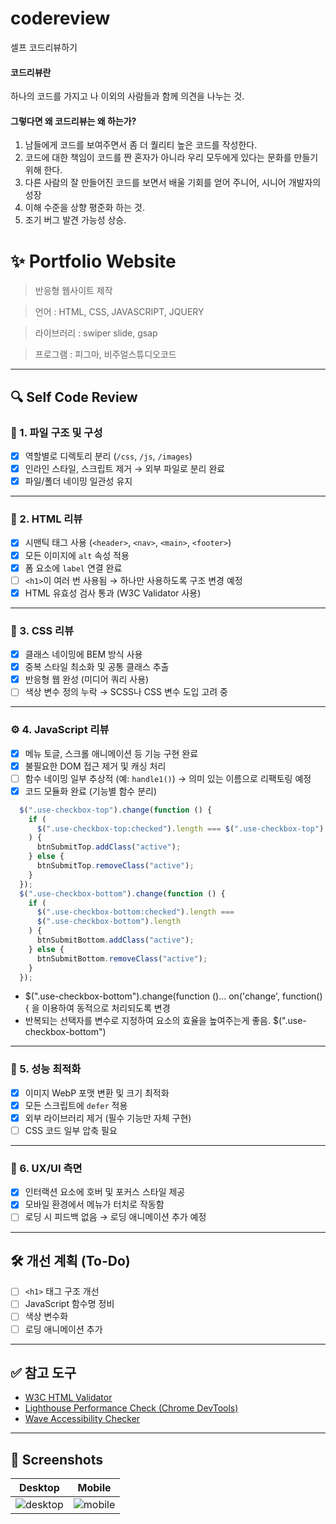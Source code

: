 # codereview
셀프 코드리뷰하기

#### 코드리뷰란
하나의 코드를 가지고 나 이외의 사람들과 함께 의견을 나누는 것.

#### 그렇다면 왜 코드리뷰는 왜 하는가?
1. 남들에게 코드를 보여주면서 좀 더 퀄리티 높은 코드를 작성한다.
2. 코드에 대한 책임이 코드를 짠 혼자가 아니라 우리 모두에게 있다는 문화를 만들기 위해 한다.
3. 다른 사람의 잘 만들어진 코드를 보면서 배울 기회를 얻어 주니어, 시니어 개발자의 성장
4. 이해 수준을 상향 평준화 하는 것.
5. 조기 버그 발견 가능성 상승.

# ✨ Portfolio Website

>반응형 웹사이트 제작

>언어 : HTML, CSS, JAVASCRIPT, JQUERY

>라이브러리 : swiper slide, gsap

>프로그램 : 피그마, 비주얼스튜디오코드


---

## 🔍 Self Code Review

### 📁 1. 파일 구조 및 구성
- [x] 역할별로 디렉토리 분리 (`/css`, `/js`, `/images`)
- [x] 인라인 스타일, 스크립트 제거 → 외부 파일로 분리 완료
- [x] 파일/폴더 네이밍 일관성 유지

---

### 🧱 2. HTML 리뷰
- [x] 시맨틱 태그 사용 (`<header>`, `<nav>`, `<main>`, `<footer>`)
- [x] 모든 이미지에 `alt` 속성 적용
- [x] 폼 요소에 `label` 연결 완료
- [ ] `<h1>`이 여러 번 사용됨 → 하나만 사용하도록 구조 변경 예정
- [x] HTML 유효성 검사 통과 (W3C Validator 사용)

---

### 🎨 3. CSS 리뷰
- [x] 클래스 네이밍에 BEM 방식 사용
- [x] 중복 스타일 최소화 및 공통 클래스 추출
- [x] 반응형 웹 완성 (미디어 쿼리 사용)
- [ ] 색상 변수 정의 누락 → SCSS나 CSS 변수 도입 고려 중

---

### ⚙️ 4. JavaScript 리뷰
- [x] 메뉴 토글, 스크롤 애니메이션 등 기능 구현 완료
- [x] 불필요한 DOM 접근 제거 및 캐싱 처리
- [ ] 함수 네이밍 일부 추상적 (예: `handle1()`) → 의미 있는 이름으로 리팩토링 예정
- [x] 코드 모듈화 완료 (기능별 함수 분리)
```javascript
  $(".use-checkbox-top").change(function () {
    if (
      $(".use-checkbox-top:checked").length === $(".use-checkbox-top").length
    ) {
      btnSubmitTop.addClass("active");
    } else {
      btnSubmitTop.removeClass("active");
    }
  });
  $(".use-checkbox-bottom").change(function () {
    if (
      $(".use-checkbox-bottom:checked").length ===
      $(".use-checkbox-bottom").length
    ) {
      btnSubmitBottom.addClass("active");
    } else {
      btnSubmitBottom.removeClass("active");
    }
  });
```
- $(".use-checkbox-bottom").change(function ()... on('change', function(){ 을 이용하여 동적으로 처리되도록 변경
- 반복되는 선택자를 변수로 지정하여 요소의 효율을 높여주는게 좋음.  $(".use-checkbox-bottom")


---

### 🚀 5. 성능 최적화
- [x] 이미지 WebP 포맷 변환 및 크기 최적화
- [x] 모든 스크립트에 `defer` 적용
- [x] 외부 라이브러리 제거 (필수 기능만 자체 구현)
- [ ] CSS 코드 일부 압축 필요

---

### 🎯 6. UX/UI 측면
- [x] 인터랙션 요소에 호버 및 포커스 스타일 제공
- [x] 모바일 환경에서 메뉴가 터치로 작동함
- [ ] 로딩 시 피드백 없음 → 로딩 애니메이션 추가 예정

---

## 🛠️ 개선 계획 (To-Do)
- [ ] `<h1>` 태그 구조 개선
- [ ] JavaScript 함수명 정비
- [ ] 색상 변수화
- [ ] 로딩 애니메이션 추가

---

## ✅ 참고 도구
- [W3C HTML Validator](https://validator.w3.org/)
- [Lighthouse Performance Check (Chrome DevTools)](https://developer.chrome.com/docs/lighthouse/overview/)
- [Wave Accessibility Checker](https://wave.webaim.org/)

---

## 📸 Screenshots

| Desktop | Mobile |
|--------|--------|
| ![desktop](./screenshots/desktop.png) | ![mobile](./screenshots/mobile.png) |

